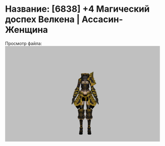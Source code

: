 # Название: [6838] +4 Магический доспех Велкена | Ассасин-Женщина

Просмотр файла:
![p070023.png](p070023.png)